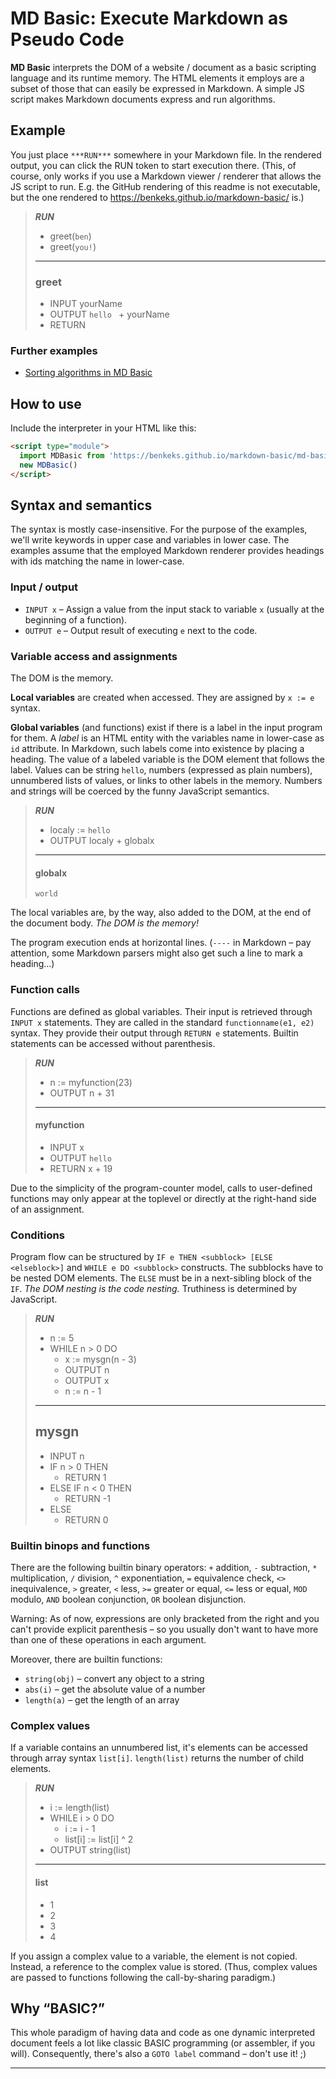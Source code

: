 # MD Basic: Execute Markdown as Pseudo Code

**MD Basic** interprets the DOM of a website / document as a basic scripting language and its runtime memory. The HTML elements it employs are a subset of those that can easily be expressed in Markdown. A simple JS script makes Markdown documents express and run algorithms.

## Example

You just place `***RUN***` somewhere in your Markdown file. In the rendered output, you can click the RUN token to start execution there. (This, of course, only works if you use a Markdown viewer / renderer that allows the JS script to run. E.g. the GitHub rendering of this readme is not executable, but the one rendered to <https://benkeks.github.io/markdown-basic/> is.)

> ***RUN***
>
> - greet(`ben`)
> - greet(`you!`)
>
> -----
>
> ### greet
>
> - INPUT yourName
> - OUTPUT `hello ` + yourName
> - RETURN

### Further examples

- [Sorting algorithms in MD Basic](https://benkeks.github.io/markdown-basic/examples/sorting-algorithms)


## How to use

Include the interpreter in your HTML like this:

```html
<script type="module">
  import MDBasic from 'https://benkeks.github.io/markdown-basic/md-basic.js'
  new MDBasic()
</script>
```

## Syntax and semantics

The syntax is mostly case-insensitive. For the purpose of the examples, we'll write keywords in upper case and variables in lower case. The examples assume that the employed Markdown renderer provides headings with ids matching the name in lower-case.

### Input / output

- `INPUT x` – Assign a value from the input stack to variable `x` (usually at the beginning of a function).
- `OUTPUT e` – Output result of executing `e` next to the code.

### Variable access and assignments

The DOM is the memory.

**Local variables** are created when accessed. They are assigned by `x := e` syntax.

**Global variables** (and functions) exist if there is a label in the input program for them. A *label* is an HTML entity with the variables name in lower-case as `id` attribute. In Markdown, such labels come into existence by placing a heading. The value of a labeled variable is the DOM element that follows the label. Values can be string `hello`, numbers (expressed as plain numbers), unnumbered lists of values, or links to other labels in the memory. Numbers and strings will be coerced by the funny JavaScript semantics.

> ***RUN***
> - localy := `hello `
> - OUTPUT localy + globalx
>
> ----------
>
> #### globalx
>
> `world`

The local variables are, by the way, also added to the DOM, at the end of the document body. *The DOM is the memory!*

The program execution ends at horizontal lines. (`----` in Markdown – pay attention, some Markdown parsers might also get such a line to mark a heading...)

### Function calls

Functions are defined as global variables. Their input is retrieved through `INPUT x` statements. They are called in the standard `functionname(e1, e2)` syntax. They provide their output through `RETURN e` statements. Builtin statements can be accessed without parenthesis.

> ***RUN***
>
> - n := myfunction(23)
> - OUTPUT n + 31
>
> ----------
>
> #### myfunction
>
> - INPUT x
> - OUTPUT `hello`
> - RETURN x + 19

Due to the simplicity of the program-counter model, calls to user-defined functions may only appear at the toplevel or directly at the right-hand side of an assignment.

### Conditions

Program flow can be structured by `IF e THEN <subblock> [ELSE <elseblock>]` and `WHILE e DO <subblock>` constructs. The subblocks have to be nested DOM elements. The `ELSE` must be in a next-sibling block of the `IF`. *The DOM nesting is the code nesting.* Truthiness is determined by JavaScript.

> ***RUN***
> - n := 5
> - WHILE n > 0 DO
>   - x := mysgn(n - 3)
>   - OUTPUT n
>   - OUTPUT x
>   - n := n - 1
>
> ---------
> ## mysgn
> - INPUT n
> - IF n > 0 THEN
>   - RETURN 1
> - ELSE IF n < 0 THEN
>   - RETURN -1
> - ELSE
>   - RETURN 0

### Builtin binops and functions

There are the following builtin binary operators: `+` addition, `-` subtraction, `*` multiplication, `/` division, `^` exponentiation, `=` equivalence check, `<>` inequivalence, `>` greater, `<` less, `>=` greater or equal, `<=` less or equal, `MOD` modulo, `AND` boolean conjunction, `OR` boolean disjunction.

Warning: As of now, expressions are only bracketed from the right and you can't provide explicit parenthesis – so you usually don't want to have more than one of these operations in each argument.

Moreover, there are builtin functions:

- `string(obj)` – convert any object to a string
- `abs(i)` – get the absolute value of a number
- `length(a)` – get the length of an array

### Complex values

If a variable contains an unnumbered list, it's elements can be accessed through array syntax `list[i]`. `length(list)` returns the number of child elements.

> ***RUN***
> - i := length(list)
> - WHILE i > 0 DO
>   - i := i - 1
>   - list[i] := list[i] ^ 2
> - OUTPUT string(list)
>
> ------
> #### list
> - 1
> - 2
> - 3
> - 4

If you assign a complex value to a variable, the element is not copied. Instead, a reference to the complex value is stored. (Thus, complex values are passed to functions following the call-by-sharing paradigm.)

## Why “BASIC?”

This whole paradigm of having data and code as one dynamic interpreted document feels a lot like classic BASIC programming (or assembler, if you will). Consequently, there's also a `GOTO label` command – don't use it! ;)

------

<script type="module" defer>
  import MDBasic from './md-basic.js'
  new MDBasic()
</script>
